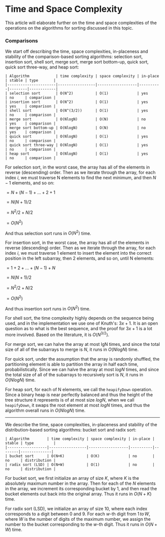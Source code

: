 # Time and Space Complexity

This article will elaborate further on the time and space complexities of the operations on the 
algorithms for sorting discussed in this topic.

### Comparisons

We start off describing the time, space complexities, in-placeness and stability of the 
comparison-based sorting algorithms: selection sort, insertion sort, shell sort, merge sort, 
merge sort bottom-up, quick sort, quick sort three-way, and heap sort:

```
| Algorithm            | time complexity | space complexity | in-place | stable | type       |
|----------------------|-----------------|------------------|----------|--------|------------|
| selection sort       | O(N^2)          | O(1)             | yes      | no     | comparison |
| insertion sort       | O(N^2)          | O(1)             | yes      | yes    | comparison |
| shell sort           | O(N^(3/2))      | O(1)             | yes      | no     | comparison |
| merge sort           | O(NlogN)        | O(N)             | no       | yes    | comparison |
| merge sort bottom-up | O(NlogN)        | O(N)             | no       | yes    | comparison |
| quick sort           | O(NlogN)        | O(1)             | yes      | no     | comparison |
| quick sort three-way | O(NlogN)        | O(1)             | yes      | no     | comparison |
| heap sort            | O(NlogN)        | O(1)             | yes      | no     | comparison |
```

For selection sort, in the worst case, the array has all of the elements in reverse (descending) 
order. Then as we iterate through the array, for each index $i$, we must traverse N elements to find 
the next minimum, and then $N-1$ elements, and so on:

$= N + (N - 1) + ... + 2 + 1$

$= N(N + 1)/2$

$= N^2/2 + N/2$

$= O(N^2)$

And thus selection sort runs in $O(N^2)$ time.

For insertion sort, in the worst case, the array has all of the elements in reverse (descending) 
order. Then as we iterate through the array, for each index $i$, we must traverse 1 element to 
insert the element into the correct position in the left subarray, then 2 elements, and so on, 
until N elements:

$= 1 + 2 + ... + (N - 1) + N$

$= N(N + 1)/2$

$= N^2/2 + N/2$

$= O(N^2)$

And thus insertion sort runs in $O(N^2)$ time.

For shell sort, the time complexity highly depends on the sequence being used, and in the 
implementation we use one of Knuth's: $3x + 1$. It is an open question as to what is the best 
sequence, and the proof for $3x + 1$ is a lot more involved. Based on the literature, it is 
$O(N^{3/2})$.

For merge sort, we can halve the array at most lgN times, and since the total size of all of the 
subarrays to merge is $N$, it runs in $O(NlogN)$ time.

For quick sort, under the assumption that the array is randomly shuffled, the partitioning element 
is able to partition the array in half each time, probabilistically. Since we can halve the array 
at most $logN$ times, and since the total size of all of the subarrays to recursively sort is $N$, 
it runs in $O(NlogN)$ time.

For heap sort, for each of N elements, we call the `heapifyDown` operation. Since a binary heap is 
near perfectly balanced and thus the height of the tree structure it represents is of at most size 
$logN$, when we call `heapifyDown`, it swaps the root element at most $logN$ times, and thus the 
algorithm overall runs in $O(NlogN)$ time.

---

We describe the time, space complexities, in-placeness and stability of the distribution-based 
sorting algorithms: bucket sort and radix sort:

```
| Algorithm        | time complexity | space complexity | in-place | stable | type         |
|------------------|-----------------|------------------|----------|--------|--------------|
| bucket sort      | O(N+K)          | O(K)             | no       | no     | distribution |
| radix sort (LSD) | O(N+W)          | O(1)             | no       | no     | distribution |
```

For bucket sort, we first initialize an array of size $K$, where $K$ is the absolutely maximum 
number in the array. Then for each of the $N$ elements in the array, we increment its corresponding 
bucket by 1, and then read the bucket elements out back into the original array. Thus it runs in 
$O(N+K)$ time.

For radix sort (LSD), we initialize an array of size 10, where each index corresponds to a digit 
between 0 and 9. For each $w$-th digit from $1\,to\,W$, where $W$ is the number of digits of the 
maximum number, we assign the number to the bucket corresponding to the $w$-th digit. Thus it runs 
in $O(N+W)$ time.
